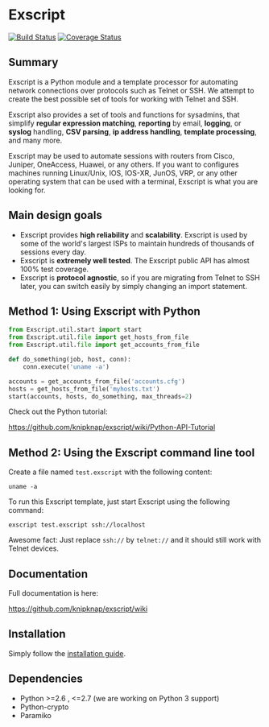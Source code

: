 # Exscript

[![Build Status](https://travis-ci.org/knipknap/exscript.svg?branch=master)](https://travis-ci.org/knipknap/exscript)
[![Coverage Status](https://coveralls.io/repos/github/knipknap/exscript/badge.svg?branch=master)](https://coveralls.io/github/knipknap/exscript?branch=master)

## Summary

Exscript is a Python module and a template processor for automating network 
connections over protocols such as Telnet or SSH. We attempt to create the 
best possible set of tools for working with Telnet and SSH.

Exscript also provides a set of tools and functions for sysadmins, that
simplify **regular expression matching**, **reporting** by email, **logging**,
or **syslog** handling, **CSV parsing**, **ip address handling**,
**template processing**, and many more.

Exscript may be used to automate sessions with routers from Cisco, Juniper, 
OneAccess, Huawei, or any others. If you want to configures machines 
running Linux/Unix, IOS, IOS-XR, JunOS, VRP, or any other operating system 
that can be used with a terminal, Exscript is what you are looking for.

## Main design goals

* Exscript provides **high reliability** and **scalability**. Exscript is
  used by some of the world's largest ISPs to maintain hundreds of thousands
  of sessions every day.
* Exscript is **extremely well tested**. The Exscript public API has almost
  100% test coverage.
* Exscript is **protocol agnostic**, so if you are migrating from Telnet to
  SSH later, you can switch easily by simply changing an import statement.

## Method 1: Using Exscript with Python

```python
from Exscript.util.start import start
from Exscript.util.file import get_hosts_from_file
from Exscript.util.file import get_accounts_from_file

def do_something(job, host, conn):
    conn.execute('uname -a')

accounts = get_accounts_from_file('accounts.cfg')
hosts = get_hosts_from_file('myhosts.txt')
start(accounts, hosts, do_something, max_threads=2)
```

Check out the Python tutorial:

https://github.com/knipknap/exscript/wiki/Python-API-Tutorial

## Method 2: Using the Exscript command line tool

Create a file named `test.exscript` with the following content:

```
uname -a
```

To run this Exscript template, just start Exscript using the following command:

```
exscript test.exscript ssh://localhost
```

Awesome fact: Just replace `ssh://` by `telnet://` and it should still work with Telnet devices.


## Documentation

Full documentation is here:

https://github.com/knipknap/exscript/wiki

## Installation

Simply follow the [installation guide](https://github.com/knipknap/exscript/wiki/Installation-Guide "Installation Guide").

## Dependencies

* Python >=2.6 , <=2.7 (we are working on Python 3 support)
* Python-crypto
* Paramiko
